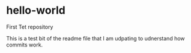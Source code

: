 # hello-world
First Tet repository

This is a test bit of the readme file that I am udpating to udnerstand how commits work.
